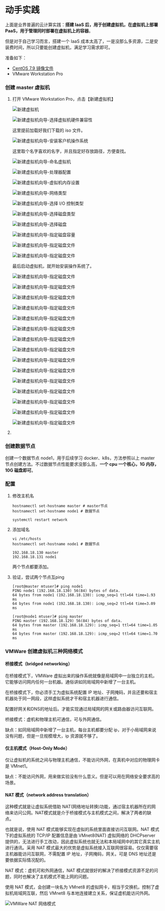 # 动手实践

上面是业界普遍的云计算实践：__搭建 IaaS 后，用于创建虚拟机，在虚拟机上部署 PaaS，用于管理同时部署在虚拟机上的容器__。

但是对于自己学习而言，搭建一个 IaaS 成本太高了，一是没那么多资源，二是安装费时间，所以只要能创建虚拟机，满足学习需求即可。

准备如下：

- [CentOS 7.9 镜像文件](https://mirrors.aliyun.com/centos/7.9.2009/isos/x86_64/)
- VMware Workstation Pro

### 创建 master 虚拟机

1. 打开 VMware Workstation Pro，点击【新建虚拟机】

    ![新建虚拟机](https://shichuan-hao.github.io/images/cloud/1s-in-creating-a-master-virtual-machine.png)

    ![新建虚拟机向导-选择虚拟机硬件兼容性](https://shichuan-hao.github.io/images/cloud/2s-in-creating-a-master-virtual-machine.png)

    这里提前加载好我们下载的 iso 文件。
    
    ![新建虚拟机向导-安装客户机操作系统](https://shichuan-hao.github.io/images/cloud/3h-step-in-creating-a-master-virtual-machine.png)

    这里取个名字喜欢的名字，并且指定好存放路径，方便查找。

    ![新建虚拟机向导-命名虚拟机](https://shichuan-hao.github.io/images/cloud/4s-in-creating-a-master-virtual-machine.png)

    ![新建虚拟机向导-处理器配置](https://shichuan-hao.github.io/images/cloud/5s-in-creating-a-master-virtual-machine.png)

    ![新建虚拟机向导-虚拟机内存设置](https://shichuan-hao.github.io/images/cloud/6s-in-creating-a-master-virtual-machine.png)

    ![新建虚拟机向导-网络类型](https://shichuan-hao.github.io/images/cloud/7s-in-creating-a-master-virtual-machine.png)

    ![新建虚拟机向导-选择 I/O 控制类型](https://shichuan-hao.github.io/images/cloud/8s-in-creating-a-master-virtual-machine.png)

    ![新建虚拟机向导-选择磁盘类型](https://shichuan-hao.github.io/images/cloud/9s-in-creating-a-master-virtual-machine.png)

    ![新建虚拟机向导-选择磁盘](https://shichuan-hao.github.io/images/cloud/10s-in-creating-a-master-virtual-machine.png)

    ![新建虚拟机向导-指定磁盘容量](https://shichuan-hao.github.io/images/cloud/11s-in-creating-a-master-virtual-machine.png)

    ![新建虚拟机向导-指定磁盘文件](https://shichuan-hao.github.io/images/cloud/12s-in-creating-a-master-virtual-machine.png)

    ![新建虚拟机向导-指定磁盘文件](https://shichuan-hao.github.io/images/cloud/13s-in-creating-a-master-virtual-machine.png)


    最后启动虚拟机，就开始安装操作系统了。

    ![新建虚拟机向导-指定磁盘文件](https://shichuan-hao.github.io/images/cloud/14s-in-creating-a-master-virtual-machine.png)

    ![新建虚拟机向导-指定磁盘文件](https://shichuan-hao.github.io/images/cloud/15s-in-creating-a-master-virtual-machine.png)

    ![新建虚拟机向导-指定磁盘文件](https://shichuan-hao.github.io/images/cloud/16s-in-creating-a-master-virtual-machine.png)

    ![新建虚拟机向导-指定磁盘文件](https://shichuan-hao.github.io/images/cloud/17s-in-creating-a-master-virtual-machine.png)

    ![新建虚拟机向导-指定磁盘文件](https://shichuan-hao.github.io/images/cloud/18s-in-creating-a-master-virtual-machine.png)

    ![新建虚拟机向导-指定磁盘文件](https://shichuan-hao.github.io/images/cloud/19s-in-creating-a-master-virtual-machine.png)

    ![新建虚拟机向导-指定磁盘文件](https://shichuan-hao.github.io/images/cloud/20s-in-creating-a-master-virtual-machine.png)

    ![新建虚拟机向导-指定磁盘文件](https://shichuan-hao.github.io/images/cloud/21s-in-creating-a-master-virtual-machine.png)
    
    ![新建虚拟机向导-指定磁盘文件](https://shichuan-hao.github.io/images/cloud/22s-in-creating-a-master-virtual-machine.png)

    ![新建虚拟机向导-指定磁盘文件](https://shichuan-hao.github.io/images/cloud/23s-in-creating-a-master-virtual-machine.png)

    ![新建虚拟机向导-指定磁盘文件](https://shichuan-hao.github.io/images/cloud/24s-in-creating-a-master-virtual-machine.png)

    ![新建虚拟机向导-指定磁盘文件](https://shichuan-hao.github.io/images/cloud/25s-in-creating-a-master-virtual-machine.png)

    ![新建虚拟机向导-指定磁盘文件](https://shichuan-hao.github.io/images/cloud/26s-in-creating-a-master-virtual-machine.png)

    ![新建虚拟机向导-指定磁盘文件](https://shichuan-hao.github.io/images/cloud/27s-in-creating-a-master-virtual-machine.png)

    ![新建虚拟机向导-指定磁盘文件](https://shichuan-hao.github.io/images/cloud/28s-in-creating-a-master-virtual-machine.png)
2. 

### 创建数据节点

创建一个数据节点 node1，用于后续学习 docker、k8s，方法参照以上 master 节点创建方法。不过数据节点性能要求没那么高，__一个 cpu 一个核心，1G 内存，10G 磁盘即可__。

### 配置

1. 修改主机名

    ```shell
    hostnamectl set-hostname master # master节点
    hostnamectl set-hostname node1 # 数据节点

    systemctl restart network
    ```

2. 添加域名

    ```shell
    vi /etc/hosts
    hostnamectl set-hostname node1 # 数据节点

    192.168.18.130 master
    192.168.18.131 node1
    ```

    两个节点都要添加。

3. 验证，尝试两个节点互ping

    ```shell
    [root@master mtuser]# ping node1
    PING node1 (192.168.18.130) 56(84) bytes of data.
    64 bytes from node1 (192.168.18.130): icmp_seq=1 ttl=64 time=1.93 ms
    64 bytes from node1 (192.168.18.130): icmp_seq=2 ttl=64 time=3.09 ms

    [root@node1 mtuser]# ping master
    PING master (192.168.18.129) 56(84) bytes of data.
    64 bytes from master (192.168.18.129): icmp_seq=1 ttl=64 time=1.05 ms
    64 bytes from master (192.168.18.129): icmp_seq=2 ttl=64 time=1.70 ms
    ```

### VMWare 创建虚拟机三种网络模式

#### 桥接模式（bridged networking）

在桥接模式下，VMWare 虚拟出来的操作系统就像是局域网中一台独立的主机，它能够访问网内任何一台机器。通俗讲如同局域网中新增了一台主机。

在桥接模式下，你必须手工为虚拟系统配置 IP 地址、子网掩码，并且还要和宿主机器处于同一网段，这样虚拟系统才干和宿主机器进行通信。

配置好网关和DNS的地址后。才能实现通过局域网的网关或路由器访问互联网。

桥接模式：虚机和物理主机可通信，可与外网通信。

缺点：如同局域网中新增了一台主机，每台主机都要分配 ip，对于小局域网来说没有问题，但是一旦规模增大，ip 资源就不够了。

#### 仅主机模式（Host-Only Mode）

仅让虚拟机的系统之间与物理主机通信，不能访问外网，在真机中对应的物理网卡是 VMnet1。

缺点：不能访问外网，用来做实验没有什么意义。但是可以用在网络安全要求高的场景。

#### NAT 模式（network address translation）

这种模式就是让虚拟系统借助 NAT(网络地址转换)功能，通过宿主机器所在的网络来访问公网。NAT模式就是介于桥接模式与主机模式之间，解决了两者的缺点。

也就是说，使用 NAT 模式能够实现在虚拟的系统里面直接访问互联网。NAT 模式下的虚拟系统的 TCP/IP 配置信息是由 VMnet8(NAT) 虚拟网络的 DHCPserver 提供的，无法进行手工改动，因此虚拟系统也就无法和本局域网中的其它真实主机进行通讯。采用 NAT 模式最大的优势是虚拟系统接入互联网很容易。仅仅需要宿主机器能访问互联网，不需配置 IP 地址，子网掩码，网关。可是 DNS 地址还是要依据实际情况配的。

NAT 模式：虚机可和外网通信，NAT 模式就很好的解决了桥接模式资源不足的问题，同时也解决了主机模式不能上网的问题。

使用 NAT 模式，会创建一块名为 VMnet8 的虚拟网卡，相当于交换机，控制了虚拟机局域网互联，然后 VMnet8 与本地连接建立关系，保证虚机能访问外网。

![VMWare NAT 网络模式]()